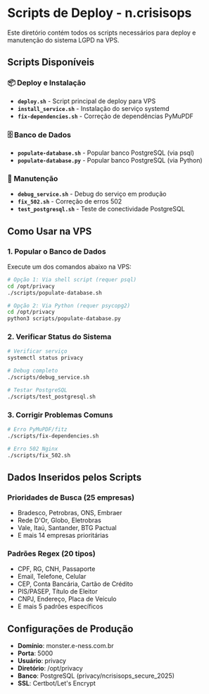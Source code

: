 # Scripts de Deploy - n.crisisops

Este diretório contém todos os scripts necessários para deploy e manutenção do sistema LGPD na VPS.

## Scripts Disponíveis

### 📦 Deploy e Instalação

- **`deploy.sh`** - Script principal de deploy para VPS
- **`install_service.sh`** - Instalação do serviço systemd
- **`fix-dependencies.sh`** - Correção de dependências PyMuPDF

### 🗄️ Banco de Dados

- **`populate-database.sh`** - Popular banco PostgreSQL (via psql)
- **`populate-database.py`** - Popular banco PostgreSQL (via Python)

### 🔧 Manutenção

- **`debug_service.sh`** - Debug do serviço em produção
- **`fix_502.sh`** - Correção de erros 502
- **`test_postgresql.sh`** - Teste de conectividade PostgreSQL

## Como Usar na VPS

### 1. Popular o Banco de Dados

Execute um dos comandos abaixo na VPS:

```bash
# Opção 1: Via shell script (requer psql)
cd /opt/privacy
./scripts/populate-database.sh

# Opção 2: Via Python (requer psycopg2)
cd /opt/privacy
python3 scripts/populate-database.py
```

### 2. Verificar Status do Sistema

```bash
# Verificar serviço
systemctl status privacy

# Debug completo
./scripts/debug_service.sh

# Testar PostgreSQL
./scripts/test_postgresql.sh
```

### 3. Corrigir Problemas Comuns

```bash
# Erro PyMuPDF/fitz
./scripts/fix-dependencies.sh

# Erro 502 Nginx
./scripts/fix_502.sh
```

## Dados Inseridos pelos Scripts

### Prioridades de Busca (25 empresas)
- Bradesco, Petrobras, ONS, Embraer
- Rede D'Or, Globo, Eletrobras
- Vale, Itaú, Santander, BTG Pactual
- E mais 14 empresas prioritárias

### Padrões Regex (20 tipos)
- CPF, RG, CNH, Passaporte
- Email, Telefone, Celular
- CEP, Conta Bancária, Cartão de Crédito
- PIS/PASEP, Título de Eleitor
- CNPJ, Endereço, Placa de Veículo
- E mais 5 padrões específicos

## Configurações de Produção

- **Domínio**: monster.e-ness.com.br
- **Porta**: 5000
- **Usuário**: privacy
- **Diretório**: /opt/privacy
- **Banco**: PostgreSQL (privacy/ncrisisops_secure_2025)
- **SSL**: Certbot/Let's Encrypt